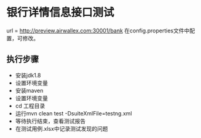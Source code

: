 银行详情信息接口测试
===================
url = http://preview.airwallex.com:30001/bank 在config.properties文件中配置，可修改。

## 执行步骤
* 安装jdk1.8
* 设置环境变量
* 安装maven
* 设置环境变量
* cd 工程目录
* 运行mvn clean test -DsuiteXmlFile=testng.xml
* 等待执行结束，查看测试报告
* 在测试用例.xlsx中记录测试发现的问题
